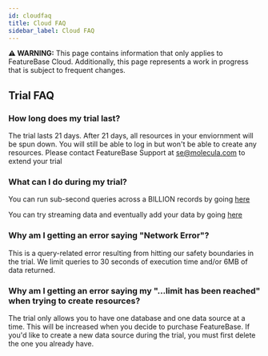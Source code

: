 ```yaml
---
id: cloudfaq
title: Cloud FAQ
sidebar_label: Cloud FAQ
---
```


 **⚠ WARNING:** This page contains information that only applies to FeatureBase Cloud. Additionally, this page represents a work in progress that is subject to frequent changes. 

## Trial FAQ

### How long does my trial last?

The trial lasts 21 days. After 21 days, all resources in your enviornment will be spun down. You will still be able to log in but won't be able to create any resources. Please contact FeatureBase Support at [se@molecula.com](mailto:se@molecula.com) to extend your trial

### What can I do during my trial?

You can run sub-second queries across a BILLION records by going [here](/quick-start-guide/cloud)

You can try streaming data and eventually add your data by going [here](/data-ingestion/cloud/streaming/tutorials/cloudquickstart)

### Why am I getting an error saying "Network Error"?

This is a query-related error resulting from hitting our safety boundaries in the trial. We limit queries to 30 seconds of execution time and/or 6MB of data returned.

### Why am I getting an error saying my "...limit has been reached" when trying to create resources?

The trial only allows you to have one database and one data source at a time. This will be increased when you decide to purchase FeatureBase. If you'd like to create a new data source during the trial, you must first delete the one you already have.



